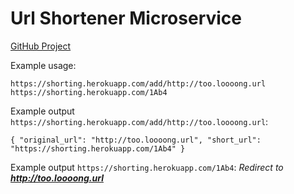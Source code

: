 # Url Shortener Microservice

[GitHub Project](https://github.com/NeckersBOX/url-shortener)

Example usage:

```
https://shorting.herokuapp.com/add/http://too.loooong.url
https://shorting.herokuapp.com/1Ab4

```

Example output `https://shorting.herokuapp.com/add/http://too.loooong.url`:

```
{ "original_url": "http://too.loooong.url", "short_url": "https://shorting.herokuapp.com/1Ab4" }
```

Example output `https://shorting.herokuapp.com/1Ab4`: _Redirect to **http://too.loooong.url**_
